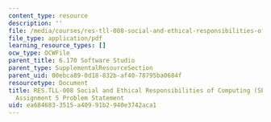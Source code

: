 ```yaml
---
content_type: resource
description: ''
file: /media/courses/res-tll-008-social-and-ethical-responsibilities-of-computing-serc-fall-2021/ea6846833515a40991b2940e3742aca1_MITRESTLL-008F21-6170hw5.pdf
file_type: application/pdf
learning_resource_types: []
ocw_type: OCWFile
parent_title: 6.170 Software Studio
parent_type: SupplementalResourceSection
parent_uid: 00ebca89-0d18-832b-af40-78795ba0684f
resourcetype: Document
title: RES.TLL-008 Social and Ethical Responsibilities of Computing (SERC), 6.170
  Assignment 5 Problem Statement
uid: ea684683-3515-a409-91b2-940e3742aca1
---
```

